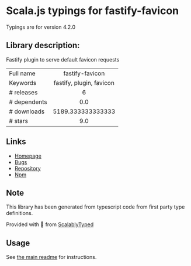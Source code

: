 
# Scala.js typings for fastify-favicon

Typings are for version 4.2.0

## Library description:
Fastify plugin to serve default favicon requests

|                    |                 |
| ------------------ | :-------------: |
| Full name          | fastify-favicon |
| Keywords           | fastify, plugin, favicon |
| # releases         | 6 |
| # dependents       | 0.0 |
| # downloads        | 5189.333333333333 |
| # stars            | 9.0 |

## Links
- [Homepage](https://github.com/smartiniOnGitHub/fastify-favicon#readme)
- [Bugs](https://github.com/smartiniOnGitHub/fastify-favicon/issues)
- [Repository](https://github.com/smartiniOnGitHub/fastify-favicon)
- [Npm](https://www.npmjs.com/package/fastify-favicon)
    


## Note
This library has been generated from typescript code from first party type definitions.

Provided with :purple_heart: from [ScalablyTyped](https://github.com/oyvindberg/ScalablyTyped)

## Usage
See [the main readme](../../readme.md) for instructions.


